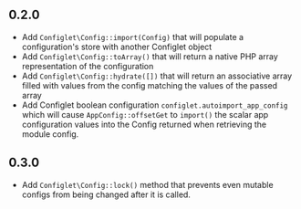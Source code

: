 ## 0.2.0

- Add `Configlet\Config::import(Config)` that will populate a configuration's store with another Configlet object
- Add `Configlet\Config::toArray()` that will return a native PHP array representation of the configuration
- Add `Configlet\Config::hydrate([])` that will return an associative array filled with values from the config matching the values of the passed array
- Add Configlet boolean configuration `configlet.autoimport_app_config` which will cause `AppConfig::offsetGet` to `import()` the scalar app configuration values into the Config returned when retrieving the module config.

## 0.3.0

- Add `Configlet\Config::lock()` method that prevents even mutable configs from being changed after it is called.

